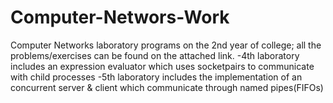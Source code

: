 # Computer-Networs-Work
Computer Networks laboratory programs on the 2nd year of college; all the problems/exercises can be found on the attached link. 
-4th laboratory includes an expression evaluator which uses socketpairs to communicate with child processes
-5th laboratory includes the implementation of an concurrent server &amp; client which communicate through named pipes(FIFOs)
